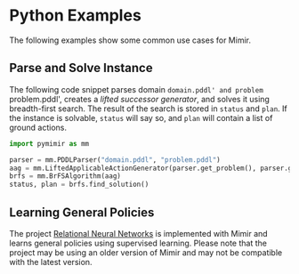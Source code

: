# Python Examples

The following examples show some common use cases for Mimir.

## Parse and Solve Instance

The following code snippet parses domain `domain.pddl' and problem `problem.pddl', creates a _lifted successor generator_, and solves it using breadth-first search.
The result of the search is stored in `status` and `plan`.
If the instance is solvable, `status` will say so, and `plan` will contain a list of ground actions.

```python
import pymimir as mm

parser = mm.PDDLParser("domain.pddl", "problem.pddl")
aag = mm.LiftedApplicableActionGenerator(parser.get_problem(), parser.get_pddl_factories())
brfs = mm.BrFSAlgorithm(aag)
status, plan = brfs.find_solution()
```

## Learning General Policies

The project [Relational Neural Networks](https://github.com/simon-stahlberg/relational-neural-network-python) is implemented with Mimir and learns general policies using supervised learning.
Please note that the project may be using an older version of Mimir and may not be compatible with the latest version.

